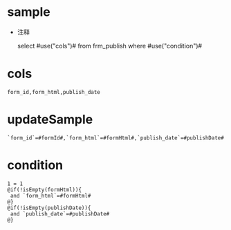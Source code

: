 sample
===
* 注释

	select #use("cols")# from frm_publish where #use("condition")#

cols
===

	form_id,form_html,publish_date

updateSample
===

	`form_id`=#formId#,`form_html`=#formHtml#,`publish_date`=#publishDate#

condition
===

	1 = 1  
	@if(!isEmpty(formHtml)){
	 and `form_html`=#formHtml#
	@}
	@if(!isEmpty(publishDate)){
	 and `publish_date`=#publishDate#
	@}
	
